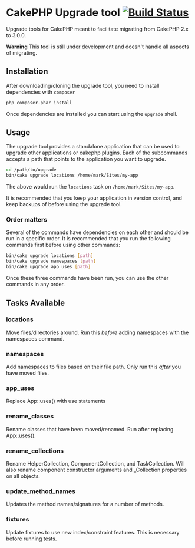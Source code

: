 # CakePHP Upgrade tool [![Build Status](https://api.travis-ci.org/cakephp/upgrade.png)](https://travis-ci.org/cakephp/upgrade)


Upgrade tools for CakePHP meant to facilitate migrating from CakePHP 2.x to 3.0.0.

**Warning** This tool is still under development and doesn't handle all aspects of migrating.

## Installation

After downloading/cloning the upgrade tool, you need to install dependencies with `composer`

```bash
php composer.phar install
```

Once dependencies are installed you can start using the `upgrade` shell.

## Usage

The upgrade tool provides a standalone application that can be used to upgrade
other applications or cakephp plugins. Each of the subcommands accepts a path
that points to the application you want to upgrade.

```bash
cd /path/to/upgrade
bin/cake upgrade locations /home/mark/Sites/my-app
```

The above would run the `locations` task on `/home/mark/Sites/my-app`.

It is recommended that you keep your application in version control, and keep
backups of before using the upgrade tool.

### Order matters

Several of the commands have dependencies on each other and should be run in a specific order. It
is recommended that you run the following commands first before using other commands:

```bash
bin/cake upgrade locations [path]
bin/cake upgrade namespaces [path]
bin/cake upgrade app_uses [path]
```

Once these three commands have been run, you can use the other commands in any order.

## Tasks Available

### locations

Move files/directories around. Run this *before* adding namespaces with the namespaces command.

### namespaces

Add namespaces to files based on their file path. Only run this *after* you have moved files.

### app_uses

Replace App::uses() with use statements

### rename_classes

Rename classes that have been moved/renamed. Run after replacing App::uses().

### rename_collections

Rename HelperCollection, ComponentCollection, and TaskCollection. Will also
rename component constructor arguments and \_Collection properties on all
objects.

### update_method_names

Updates the method names/signatures for a number of methods.

### fixtures

Update fixtures to use new index/constraint features. This is necessary before running tests.
